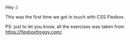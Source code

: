 Hey :)

This was the first time we got in touch with CSS Flexbox.

PS: just to let you know, all the exercises was taken from https://flexboxfroggy.com/.
